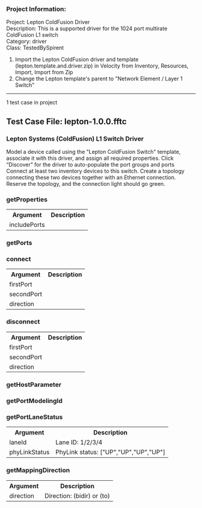 ### Project Information:
Project: Lepton ColdFusion Driver  
Description: This is a supported driver for the 1024 port multirate ColdFusion L1 switch  
Category: driver  
Class: TestedBySpirent  
  
  
1) Import the Lepton ColdFusion driver and template (lepton.template.and.driver.zip) in Velocity from Inventory, Resources, Import, Import from Zip  
2) Change the Lepton template's parent to "Network Element / Layer 1 Switch"  

 ----
1 test case in project
## Test Case File: lepton-1.0.0.fftc
### Lepton Systems (ColdFusion) L1 Switch Driver
Model a device called using the "Lepton ColdFusion Switch" template, associate it with this driver, and assign all required properties.
Click “Discover” for the driver to auto-populate the port groups and ports
Connect at least two inventory devices to this switch.
Create a topology connecting these two devices together with an Ethernet connection.
Reserve the topology, and the connection light should go green.
### getProperties
<table><tr><th>Argument</th><th>Description</th></tr>
<tr><td>includePorts</td><tr></tr></table>

### getPorts
### connect
<table><tr><th>Argument</th><th>Description</th></tr>
<tr><td>firstPort</td><tr></tr>
<tr><td>secondPort</td><tr></tr>
<tr><td>direction</td><tr></tr></table>

### disconnect
<table><tr><th>Argument</th><th>Description</th></tr>
<tr><td>firstPort</td><tr></tr>
<tr><td>secondPort</td><tr></tr>
<tr><td>direction</td><tr></tr></table>

### getHostParameter
### getPortModelingId
### getPortLaneStatus
<table><tr><th>Argument</th><th>Description</th></tr>
<tr><td>laneId</td><td>Lane ID: 1/2/3/4</tr></td>
<tr><td>phyLinkStatus</td><td>PhyLink status: ["UP","UP","UP","UP"]</tr></td></table>

### getMappingDirection
<table><tr><th>Argument</th><th>Description</th></tr>
<tr><td>direction</td><td>Direction: (bidir) or (to)</tr></td></table>
